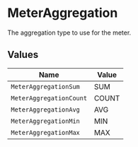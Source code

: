 # MeterAggregation

The aggregation type to use for the meter.


## Values

| Name                    | Value                   |
| ----------------------- | ----------------------- |
| `MeterAggregationSum`   | SUM                     |
| `MeterAggregationCount` | COUNT                   |
| `MeterAggregationAvg`   | AVG                     |
| `MeterAggregationMin`   | MIN                     |
| `MeterAggregationMax`   | MAX                     |